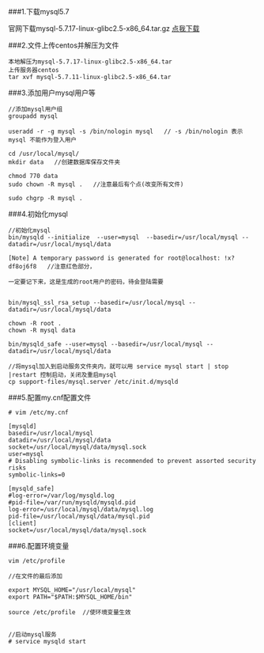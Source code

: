 
###1.下载mysql5.7

官网下载mysql-5.7.17-linux-glibc2.5-x86_64.tar.gz 
<a href="https://cdn.mysql.com//Downloads/MySQL-5.7/mysql-5.7.17-linux-glibc2.5-x86_64.tar.gz">点我下载</a>


###2.文件上传centos并解压为文件
```
本地解压为mysql-5.7.17-linux-glibc2.5-x86_64.tar  
上传服务器centos
tar xvf mysql-5.7.11-linux-glibc2.5-x86_64.tar
```
###3.添加用户mysql用户等
```
//添加mysql用户组
groupadd mysql  

useradd -r -g mysql -s /bin/nologin mysql   // -s /bin/nologin 表示mysql 不能作为登入用户

cd /usr/local/mysql/
mkdir data   //创建数据库保存文件夹

chmod 770 data
sudo chown -R mysql .   //注意最后有个点(改变所有文件)

sudo chgrp -R mysql .
```
###4.初始化mysql
```
//初始化mysql
bin/mysqld --initialize  --user=mysql  --basedir=/usr/local/mysql --datadir=/usr/local/mysql/data

[Note] A temporary password is generated for root@localhost: !x?df8oj6f8   //注意红色部分，

一定要记下来，这是生成的root用户的密码，待会登陆需要


bin/mysql_ssl_rsa_setup --basedir=/usr/local/mysql --datadir=/usr/local/mysql/data 

chown -R root .
chown -R mysql data

bin/mysqld_safe --user=mysql --basedir=/usr/local/mysql --datadir=/usr/local/mysql/data

//将mysql加入到启动服务文件夹内，就可以用 service mysql start | stop |restart 控制启动，关闭及重启mysql 
cp support-files/mysql.server /etc/init.d/mysqld 
```
###5.配置my.cnf配置文件

```
# vim /etc/my.cnf

[mysqld]
basedir=/usr/local/mysql
datadir=/usr/local/mysql/data
socket=/usr/local/mysql/data/mysql.sock
user=mysql
# Disabling symbolic-links is recommended to prevent assorted security risks
symbolic-links=0

[mysqld_safe]
#log-error=/var/log/mysqld.log
#pid-file=/var/run/mysqld/mysqld.pid
log-error=/usr/local/mysql/data/mysql.log
pid-file=/usr/local/mysql/data/mysql.pid
[client]
socket=/usr/local/mysql/data/mysql.sock

```
###6.配置环境变量
```
vim /etc/profile

//在文件的最后添加

export MYSQL_HOME="/usr/local/mysql"
export PATH="$PATH:$MYSQL_HOME/bin"

source /etc/profile  //使环境变量生效


//启动mysql服务
# service mysqld start
```
